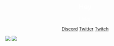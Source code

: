 <div class="" style="background-image:url('https://www.pixelstalk.net/wp-content/uploads/2016/05/Black-Wallpapers-Image-Free-Download.jpg'); color:white">
  <h2 align=center>Hey</h2>
	<p align=center>Links:</p>
	<p align=center>
    	<a href="https://discord.pvptraining.eu">Discord</a>
    	<a href= https://twitter.com/spotifynutzer">Twitter</a>
    	<a href="https://twitch.tv/daaneben">Twitch</a>
	</p>
    <img src="https://github-readme-stats.vercel.app/api?username=SpotifyNutzeer&show_icons=true&theme=react"</img>
    <img src="https://github-readme-stats.vercel.app/api/top-langs/?username=SpotifyNutzeer&langs_count=8&theme=react"</img>
</div>
<div class="" style="display:inline-block;background-image:url('https://images.wallpaperscraft.com/image/code_text_programming_146694_1920x1080.jpg)';">
    
</div>
